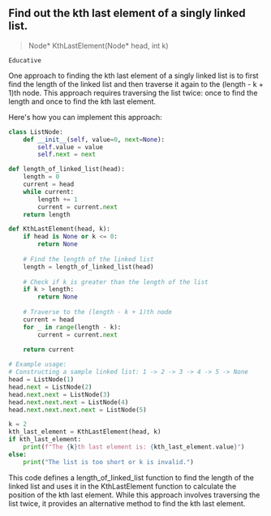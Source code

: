 ## Find out the kth last element of a singly linked list. 
> Node* KthLastElement(Node* head, int k)

`Educative`

One approach to finding the kth last element of a singly linked list is to first find the length of the linked list and then traverse it again to the (length - k + 1)th node. This approach requires traversing the list twice: once to find the length and once to find the kth last element.

Here's how you can implement this approach:

```python
class ListNode:
    def __init__(self, value=0, next=None):
        self.value = value
        self.next = next

def length_of_linked_list(head):
    length = 0
    current = head
    while current:
        length += 1
        current = current.next
    return length

def KthLastElement(head, k):
    if head is None or k <= 0:
        return None
    
    # Find the length of the linked list
    length = length_of_linked_list(head)
    
    # Check if k is greater than the length of the list
    if k > length:
        return None
    
    # Traverse to the (length - k + 1)th node
    current = head
    for _ in range(length - k):
        current = current.next
    
    return current

# Example usage:
# Constructing a sample linked list: 1 -> 2 -> 3 -> 4 -> 5 -> None
head = ListNode(1)
head.next = ListNode(2)
head.next.next = ListNode(3)
head.next.next.next = ListNode(4)
head.next.next.next.next = ListNode(5)

k = 2
kth_last_element = KthLastElement(head, k)
if kth_last_element:
    print(f"The {k}th last element is: {kth_last_element.value}")
else:
    print("The list is too short or k is invalid.")
```

This code defines a length_of_linked_list function to find the length of the linked list and uses it in the KthLastElement function to calculate the position of the kth last element. While this approach involves traversing the list twice, it provides an alternative method to find the kth last element.
